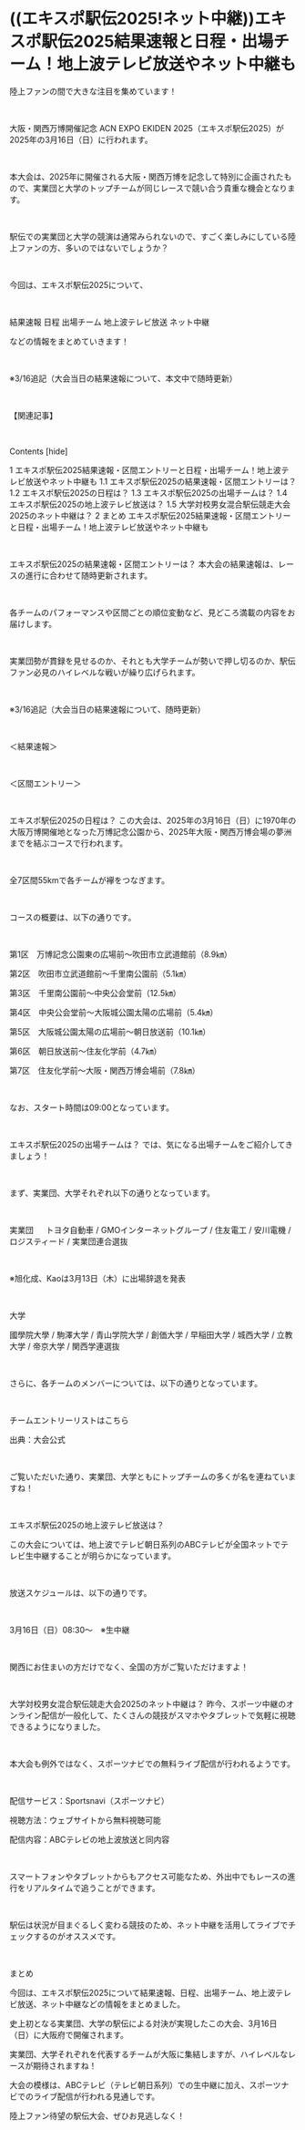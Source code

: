 # ((エキスポ駅伝2025!ネット中継))エキスポ駅伝2025結果速報と日程・出場チーム！地上波テレビ放送やネット中継も
陸上ファンの間で大きな注目を集めています！

 

大阪・関西万博開催記念 ACN EXPO EKIDEN 2025（エキスポ駅伝2025）が2025年の3月16日（日）に行われます。

 

本大会は、2025年に開催される大阪・関西万博を記念して特別に企画されたもので、実業団と大学のトップチームが同じレースで競い合う貴重な機会となります。

 

駅伝での実業団と大学の競演は通常みられないので、すごく楽しみにしている陸上ファンの方、多いのではないでしょうか？

 

今回は、エキスポ駅伝2025について、

 

結果速報
日程
出場チーム
地上波テレビ放送
ネット中継
 

などの情報をまとめていきます！


 

※3/16追記（大会当日の結果速報について、本文中で随時更新）

 

【関連記事】

 



Contents [hide]

1 エキスポ駅伝2025結果速報・区間エントリーと日程・出場チーム！地上波テレビ放送やネット中継も
1.1 エキスポ駅伝2025の結果速報・区間エントリーは？
1.2 エキスポ駅伝2025の日程は？
1.3 エキスポ駅伝2025の出場チームは？
1.4 エキスポ駅伝2025の地上波テレビ放送は？
1.5 大学対校男女混合駅伝競走大会2025のネット中継は？
2 まとめ
エキスポ駅伝2025結果速報・区間エントリーと日程・出場チーム！地上波テレビ放送やネット中継も

 

エキスポ駅伝2025の結果速報・区間エントリーは？
本大会の結果速報は、レースの進行に合わせて随時更新されます。

 

各チームのパフォーマンスや区間ごとの順位変動など、見どころ満載の内容をお届けします。

 

実業団勢が貫録を見せるのか、それとも大学チームが勢いで押し切るのか、駅伝ファン必見のハイレベルな戦いが繰り広げられます。

 

※3/16追記（大会当日の結果速報について、随時更新）

 

＜結果速報＞

 

＜区間エントリー＞

 

 

エキスポ駅伝2025の日程は？
この大会は、2025年の3月16日（日）に1970年の大阪万博開催地となった万博記念公園から、2025年大阪・関西万博会場の夢洲までを結ぶコースで行われます。

 

全7区間55kmで各チームが襷をつなぎます。

 

コースの概要は、以下の通りです。

 

第1区　万博記念公園東の広場前～吹田市立武道館前（8.9㎞）

第2区　吹田市立武道館前～千里南公園前（5.1㎞）

第3区　千里南公園前～中央公会堂前（12.5㎞）

第4区　中央公会堂前～大阪城公園太陽の広場前（5.4㎞）

第5区　大阪城公園太陽の広場前～朝日放送前（10.1㎞）

第6区　朝日放送前～住友化学前（4.7㎞）

第7区　住友化学前～大阪・関西万博会場前（7.8㎞）

 

なお、スタート時間は09:00となっています。

 

 

エキスポ駅伝2025の出場チームは？
では、気になる出場チームをご紹介してきましょう！

 

まず、実業団、大学それぞれ以下の通りとなっています。

 

実業団
　
トヨタ自動車 / GMOインターネットグループ / 住友電工 / 安川電機 / ロジスティード / 実業団連合選抜

 

※旭化成、Kaoは3月13日（木）に出場辞退を発表

 

大学


國學院大學 / 駒澤大学 / 青山学院大学 / 創価大学 / 早稲田大学 / 城西大学 / 立教大学 / 帝京大学 / 関西学連選抜

 

さらに、各チームのメンバーについては、以下の通りとなっています。

 

チームエントリーリストはこちら

出典：大会公式

 

ご覧いただいた通り、実業団、大学ともにトップチームの多くが名を連ねていますね！

 

エキスポ駅伝2025の地上波テレビ放送は？

この大会については、地上波でテレビ朝日系列のABCテレビが全国ネットでテレビ生中継することが明らかになっています。

 

放送スケジュールは、以下の通りです。

 

3月16日（日）08:30～　※生中継

 

関西にお住まいの方だけでなく、全国の方がご覧いただけますよ！

 

大学対校男女混合駅伝競走大会2025のネット中継は？
昨今、スポーツ中継のオンライン配信が一般化して、たくさんの競技がスマホやタブレットで気軽に視聴できるようになりました。


 

本大会も例外ではなく、スポーツナビでの無料ライブ配信が行われるようです。

 

配信サービス：Sportsnavi（スポーツナビ）

視聴方法：ウェブサイトから無料視聴可能

配信内容：ABCテレビの地上波放送と同内容

 

スマートフォンやタブレットからもアクセス可能なため、外出中でもレースの進行をリアルタイムで追うことができます。

 

駅伝は状況が目まぐるしく変わる競技のため、ネット中継を活用してライブでチェックするのがオススメです。

 

まとめ

今回は、エキスポ駅伝2025について結果速報、日程、出場チーム、地上波テレビ放送、ネット中継などの情報をまとめました。

 

史上初となる実業団、大学の駅伝による対決が実現したこの大会、3月16日（日）に大阪府で開催されます。

 

実業団、大学それぞれを代表するチームが大阪に集結しますが、ハイレベルなレースが期待されますね！

 

大会の模様は、ABCテレビ（テレビ朝日系列）での生中継に加え、スポーツナビでのライブ配信が行われる見通しです。

 

陸上ファン待望の駅伝大会、ぜひお見逃しなく！